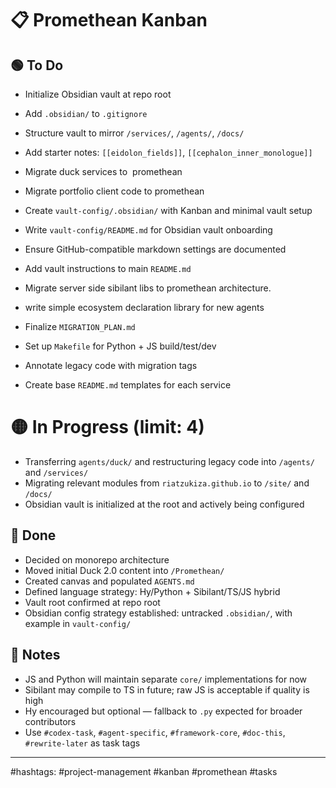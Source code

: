 # 📋 Promethean Kanban

## 🟢 To Do

* Initialize Obsidian vault at repo root

* Add `.obsidian/` to `.gitignore`

* Structure vault to mirror `/services/`, `/agents/`, `/docs/`

* Add starter notes: `[[eidolon_fields]]`, `[[cephalon_inner_monologue]]`

* Migrate duck services to  promethean

* Migrate portfolio client code to promethean

* Create `vault-config/.obsidian/` with Kanban and minimal vault setup

* Write `vault-config/README.md` for Obsidian vault onboarding

* Ensure GitHub-compatible markdown settings are documented

* Add vault instructions to main `README.md`

* Migrate server side sibilant libs to promethean architecture.

* write simple ecosystem declaration library for new agents
* Finalize `MIGRATION_PLAN.md`
* Set up `Makefile` for Python + JS build/test/dev
* Annotate legacy code with migration tags
* Create base `README.md` templates for each service

# 🟡 In Progress (limit: 4)

* Transferring `agents/duck/` and restructuring legacy code into `/agents/` and `/services/`
* Migrating relevant modules from `riatzukiza.github.io` to `/site/` and `/docs/`
* Obsidian vault is initialized at the root and actively being configured

## 🔵 Done

* Decided on monorepo architecture
* Moved initial Duck 2.0 content into `/Promethean/`
* Created canvas and populated `AGENTS.md`
* Defined language strategy: Hy/Python + Sibilant/TS/JS hybrid
* Vault root confirmed at repo root
* Obsidian config strategy established: untracked `.obsidian/`, with example in `vault-config/`

## 🧠 Notes

* JS and Python will maintain separate `core/` implementations for now
* Sibilant may compile to TS in future; raw JS is acceptable if quality is high
* Hy encouraged but optional — fallback to `.py` expected for broader contributors
* Use `#codex-task`, `#agent-specific`, `#framework-core`, `#doc-this`, `#rewrite-later` as task tags

---

\#hashtags: #project-management #kanban #promethean #tasks
